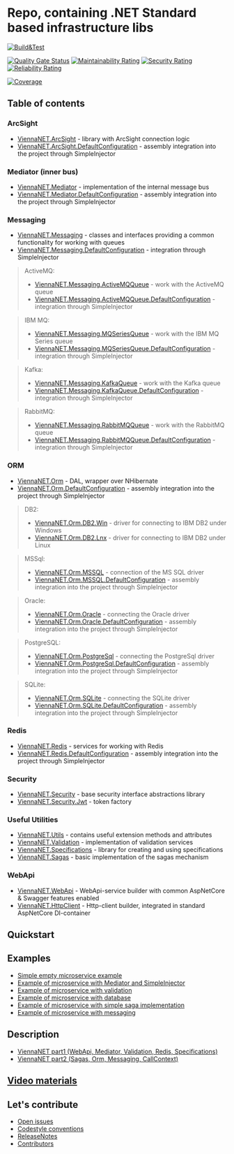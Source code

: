 # Repo, containing .NET Standard based infrastructure libs

[![Build&Test](https://github.com/Raiffeisen-DGTL/ViennaNET/workflows/Build&Test/badge.svg?branch=master)](https://github.com/Raiffeisen-DGTL/ViennaNET/actions?query=workflow%3ABuild%26Test)

[![Quality Gate Status](https://sonarcloud.io/api/project_badges/measure?project=Raiffeisen-DGTL_ViennaNET&metric=alert_status)](https://sonarcloud.io/dashboard?id=Raiffeisen-DGTL_ViennaNET)     [![Maintainability Rating](https://sonarcloud.io/api/project_badges/measure?project=Raiffeisen-DGTL_ViennaNET&metric=sqale_rating)](https://sonarcloud.io/dashboard?id=Raiffeisen-DGTL_ViennaNET)     [![Security Rating](https://sonarcloud.io/api/project_badges/measure?project=Raiffeisen-DGTL_ViennaNET&metric=security_rating)](https://sonarcloud.io/dashboard?id=Raiffeisen-DGTL_ViennaNET)     [![Reliability Rating](https://sonarcloud.io/api/project_badges/measure?project=Raiffeisen-DGTL_ViennaNET&metric=reliability_rating)](https://sonarcloud.io/dashboard?id=Raiffeisen-DGTL_ViennaNET)

[![Coverage](https://sonarcloud.io/api/project_badges/measure?project=Raiffeisen-DGTL_ViennaNET&metric=coverage)](https://sonarcloud.io/dashboard?id=Raiffeisen-DGTL_ViennaNET)


## Table of contents

### ArcSight
*  [ViennaNET.ArcSight][1] - library with ArcSight connection logic
*  [ViennaNET.ArcSight.DefaultConfiguration][2] - assembly integration into the project through SimpleInjector

### Mediator (inner bus)
*  [ViennaNET.Mediator][3] - implementation of the internal message bus
*  [ViennaNET.Mediator.DefaultConfiguration][4] - assembly integration into the project through SimpleInjector

### Messaging
*  [ViennaNET.Messaging][5] - classes and interfaces providing a common functionality for working with queues
*  [ViennaNET.Messaging.DefaultConfiguration][6] - integration through SimpleInjector

> ActiveMQ:
> *  [ViennaNET.Messaging.ActiveMQQueue][7] - work with the ActiveMQ queue
> *  [ViennaNET.Messaging.ActiveMQQueue.DefaultConfiguration][8] - integration through SimpleInjector

> IBM MQ:
> *  [ViennaNET.Messaging.MQSeriesQueue][9] - work with the IBM MQ Series queue
> *  [ViennaNET.Messaging.MQSeriesQueue.DefaultConfiguration][10] - integration through SimpleInjector

> Kafka:
> *  [ViennaNET.Messaging.KafkaQueue][11] - work with the Kafka queue
> *  [ViennaNET.Messaging.KafkaQueue.DefaultConfiguration][12] - integration through SimpleInjector

> RabbitMQ:
> *  [ViennaNET.Messaging.RabbitMQQueue][13] - work with the RabbitMQ queue
> *  [ViennaNET.Messaging.RabbitMQQueue.DefaultConfiguration][14] - integration through SimpleInjector

### ORM
*  [ViennaNET.Orm][15] - DAL, wrapper over NHibernate
*  [ViennaNET.Orm.DefaultConfiguration][16] - assembly integration into the project through SimpleInjector

> DB2:
> *  [ViennaNET.Orm.DB2.Win][17] - driver for connecting to IBM DB2 under Windows
> *  [ViennaNET.Orm.DB2.Lnx][18] - driver for connecting to IBM DB2 under Linux

> MSSql:
> *  [ViennaNET.Orm.MSSQL][19] - connection of the MS SQL driver
> *  [ViennaNET.Orm.MSSQL.DefaultConfiguration][20] - assembly integration into the project through SimpleInjector

> Oracle:
> *  [ViennaNET.Orm.Oracle][21] - connecting the Oracle driver
> *  [ViennaNET.Orm.Oracle.DefaultConfiguration][22] - assembly integration into the project through SimpleInjector

> PostgreSQL:
> *  [ViennaNET.Orm.PostgreSql][23] - connecting the PostgreSql driver
> *  [ViennaNET.Orm.PostgreSql.DefaultConfiguration][24] - assembly integration into the project through SimpleInjector

> SQLite:
> *  [ViennaNET.Orm.SQLite][25] - connecting the SQLite driver
> *  [ViennaNET.Orm.SQLite.DefaultConfiguration][26] - assembly integration into the project through SimpleInjector

### Redis
*  [ViennaNET.Redis][27] - services for working with Redis
*  [ViennaNET.Redis.DefaultConfiguration][28] - assembly integration into the project through SimpleInjector

### Security
* [ViennaNET.Security][29] - base security interface abstractions library
* [ViennaNET.Security.Jwt][30] - token factory 

### Useful Utilities
* [ViennaNET.Utils][31] - contains useful extension methods and attributes
* [ViennaNET.Validation][32] - implementation of validation services
* [ViennaNET.Specifications][33] - library for creating and using specifications
* [ViennaNET.Sagas][34] - basic implementation of the sagas mechanism

### WebApi
*  [ViennaNET.WebApi][35] - WebApi-service builder with common AspNetCore & Swagger features enabled
*  [ViennaNET.HttpClient][36] - Http-client builder, integrated in standard AspNetCore DI-container


## Quickstart

## Examples
* [Simple empty microservice example][37]
* [Example of microservice with Mediator and SimpleInjector][38]
* [Example of microservice with validation][39]
* [Example of microservice with database][40]
* [Example of microservice with simple saga implementation][41]
* [Example of microservice with messaging][42]

## Description
* [ViennaNET part1 (WebApi, Mediator, Validation, Redis, Specifications)][43]
* [ViennaNET part2 (Sagas, Orm, Messaging, CallContext)][44]

## [Video materials][45]


## Let's contribute

* [Open issues][46]
* [Codestyle conventions][47]
* [ReleaseNotes][48]
* [Contributors][49]

[1]: <src/ViennaNET.ArcSight/> "Руководство по пакету ViennaNET.ArcSight"
[2]: <src/ViennaNET.ArcSight.DefaultConfiguration> "Пакет SimpleInjector для регистрации клиента ArcSight в DI"
[3]: <src/ViennaNET.Mediator/> "Руководство по пакету ViennaNET.Mediator"
[4]: <src/ViennaNET.Mediator.DefaultConfiguration> "Пакет SimpleInjector для регистрации клиента Mediator в DI"
[5]: <src/ViennaNET.Messaging/> "Руководство по пакету ViennaNET.Messaging"
[6]: <src/ViennaNET.Messaging.DefaultConfiguration> "Пакет SimpleInjector для регистрации клиента Messaging в DI"
[7]: <src/ViennaNET.Messaging.ActiveMQQueue/> "Руководство по пакету ViennaNET.Messaging.ActiveMQQueue"
[8]: <src/ViennaNET.Messaging.ActiveMQQueue.DefaultConfiguration> "Пакет SimpleInjector для регистрации клиента Messaging.ActiveMQQueue в DI"
[9]: <src/ViennaNET.Messaging.MQSeriesQueue/> "Руководство по пакету ViennaNET.Messaging.MQSeriesQueue"
[10]: <src/ViennaNET.Messaging.MQSeriesQueue.DefaultConfiguration> "Пакет SimpleInjector для регистрации клиента Messaging.MQSeriesQueue в DI"
[11]: <src/ViennaNET.Messaging.KafkaQueue/> "Руководство по пакету ViennaNET.Messaging.KafkaQueue"
[12]: <src/ViennaNET.Messaging.KafkaQueue.DefaultConfiguration> "Пакет SimpleInjector для регистрации клиента Messaging.KafkaQueue в DI"
[13]: <src/ViennaNET.Messaging.RabbitMQQueue/> "Руководство по пакету ViennaNET.Messaging.RabbitMQQueue"
[14]: <src/ViennaNET.Messaging.RabbitMQQueue.DefaultConfiguration> "Пакет SimpleInjector для регистрации клиента Messaging.RabbitMQQueue в DI"
[15]: <src/ViennaNET.Orm/> "Руководство по пакету ViennaNET.Orm"
[16]: <src/ViennaNET.Orm.DefaultConfiguration> "Пакет SimpleInjector для регистрации клиента ViennaNET.Orm в DI"
[17]: <src/ViennaNET.Orm.DB2.Win.DefaultConfiguration/> "Пакет SimpleInjector для регистрации клиента ViennaNET.Orm.DB2.Win в DI"
[18]: <src/ViennaNET.Orm.DB2.Lnx.DefaultConfiguration> "Пакет SimpleInjector для регистрации клиента ViennaNET.Orm.DB2.Lnx в DI"
[19]: <src/ViennaNET.Orm.MSSQL/> "Руководство по пакету ViennaNET.Orm.MSSQL"
[20]: <src/ViennaNET.Orm.MSSQL.DefaultConfiguration> "Пакет SimpleInjector для регистрации клиента ViennaNET.Orm.MSSQL в DI"
[21]: <src/ViennaNET.Orm.Oracle/> "Руководство по пакету ViennaNET.Orm.Oracle"
[22]: <src/ViennaNET.Orm.Oracle.DefaultConfiguration> "Пакет SimpleInjector для регистрации клиента ViennaNET.Orm.Oracle в DI"
[23]: <src/ViennaNET.Orm.PostgreSql/> "Руководство по пакету ViennaNET.Orm.PostgreSql"
[24]: <src/ViennaNET.Orm.PostgreSql.DefaultConfiguration> "Пакет SimpleInjector для регистрации клиента ViennaNET.Orm.PostgreSql в DI"
[25]: <src/ViennaNET.Orm.SQLite/> "Руководство по пакету ViennaNET.Orm.SQLite"
[26]: <src/ViennaNET.Orm.SQLite.DefaultConfiguration> "Пакет SimpleInjector для регистрации клиента ViennaNET.Orm.SQLite в DI"
[27]: <src/ViennaNET.Redis/> "Руководство по пакету ViennaNET.Redis"
[28]: <src/ViennaNET.Redis.DefaultConfiguration> "Пакет SimpleInjector для регистрации клиента ViennaNET.Redis в DI"
[29]: <src/ViennaNET.Security> "Контекст безопасности"
[30]: <src/ViennaNET.Security.Jwt> "Контекст безопасности JWT"
[31]: <src/ViennaNET.Utils> "Некоторые вспомогательные программы"
[32]: <src/ViennaNET.Validation> "Компонент предоставляющий Api для создания валидаторов"
[33]: <src/ViennaNET.Specifications> "Компонент предоставляющий Api для созданя спецификаций"
[34]: <src/ViennaNET.Sagas> "Компонент предоставляющий Api для создания саги"
[35]: <src/ViennaNET.WebApi> "ViennaNET.WebApi"
[36]: <src/ViennaNET.HttpClient> "ViennaNET.HttpClient"
[37]: <src/Examples/1-empty-service> "Пример создания простой WebApi  службы на основе ViennaNET"
[38]: <src/Examples/2-mediator> "Пример использования ViennaNET.Mediator"
[39]: <src/Examples/3-validation> "Пример использования ViennaNET.Validation"
[40]: <src/Examples/4-orm> "Пример использования ViennaNET.Orm"
[41]: <src/Examples/5-saga> "Пример использования ViennaNET.Sagas"
[42]: <src/Examples/6-messaginga> "Пример использования ViennaNET.Messaging"
[43]: <https://habr.com/ru/company/raiffeisenbank/blog/494830/> "ViennaNET part1"
[44]: <https://habr.com/ru/company/raiffeisenbank/blog/516540/> "ViennaNET part2"
[45]: <https://github.com/Raiffeisen-DGTL/ViennaNET/wiki/Video-materials> "Video materials"
[46]: <https://github.com/Raiffeisen-DGTL/ViennaNET/issues> "Open issues"
[47]: <https://github.com/Raiffeisen-DGTL/ViennaNET/wiki/Codestyle-conventions> "Codestyle conventions"
[48]: <ReleaseNotes.md> "Release notes"
[49]: <https://github.com/Raiffeisen-DGTL/ViennaNET/wiki/Contributors> "Contributors"
